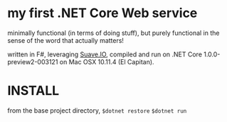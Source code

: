 # my first .NET Core Web service
minimally functional (in terms of doing stuff), but purely functional in the sense of the word that actually matters! 

written in F#, leveraging [Suave.IO](https://suave.io/routing.html), compiled and run on .NET Core 1.0.0-preview2-003121 on Mac OSX 10.11.4 (El Capitan).

# INSTALL
from the base project directory, 
```$dotnet restore```
```$dotnet run```


